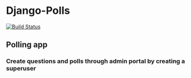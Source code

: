 # Django-Polls
[![Build Status](https://travis-ci.com/darkshredder/Django-Polls.svg?branch=master)](https://travis-ci.com/darkshredder/Django-Polls)
## Polling app
### Create questions and polls through admin portal by creating a superuser
